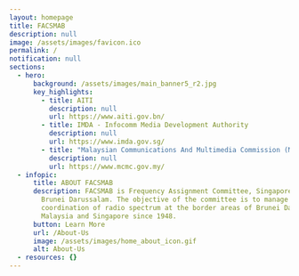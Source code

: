```yaml
---
layout: homepage
title: FACSMAB
description: null
image: /assets/images/favicon.ico
permalink: /
notification: null
sections:
  - hero:
      background: /assets/images/main_banner5_r2.jpg
      key_highlights:
        - title: AITI
          description: null
          url: https://www.aiti.gov.bn/
        - title: IMDA - Infocomm Media Development Authority
          description: null
          url: https://www.imda.gov.sg/
        - title: "Malaysian Communications And Multimedia Commission (MCMC) "
          description: null
          url: https://www.mcmc.gov.my/
  - infopic:
      title: ABOUT FACSMAB
      description: FACSMAB is Frequency Assignment Committee, Singapore, Malaysia And
        Brunei Darussalam. The objective of the committee is to manage
        coordination of radio spectrum at the border areas of Brunei Darussalam,
        Malaysia and Singapore since 1948.
      button: Learn More
      url: /About-Us
      image: /assets/images/home_about_icon.gif
      alt: About-Us
  - resources: {}
---
```

